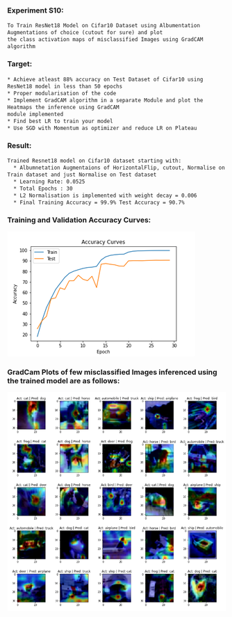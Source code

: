 ### Experiment S10:
    To Train ResNet18 Model on Cifar10 Dataset using Albumentation Augmentations of choice (cutout for sure) and plot 
    the class activation maps of misclassified Images using GradCAM algorithm
    
### Target:
    * Achieve atleast 88% accuracy on Test Dataset of Cifar10 using ResNet18 model in less than 50 epochs
    * Proper modularisation of the code 
    * Implement GradCAM algorithm in a separate Module and plot the Heatmaps the inference using GradCAM 
    module implemented
    * Find best LR to train your model
    * Use SGD with Momentum as optimizer and reduce LR on Plateau
    
### Result:
    Trained Resnet18 model on Cifar10 dataset starting with:
      * Albumnetation Augmentaions of HorizontalFlip, cutout, Normalise on Train dataset and just Normalise on Test dataset
      * Learning Rate: 0.0525
      * Total Epochs : 30
      * L2 Normalisation is implemented with weight decay = 0.006
      * Final Training Accuracy = 99.9% Test Accuracy = 90.7%
      
    
### Training and Validation Accuracy Curves:

![](https://raw.githubusercontent.com/vedapragna/EVA_from_S9/master/Outputs/Accuracy%20curves.png)


### GradCam Plots of few misclassified Images inferenced using the trained model are as follows:
     
![](https://raw.githubusercontent.com/vedapragna/EVA_from_S9/master/Outputs/Misclassified_Imgs_HeatMaps.png) 

